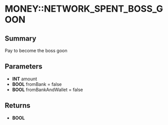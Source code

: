 # MONEY::NETWORK_SPENT_BOSS_GOON

## Summary
Pay to become the boss goon

## Parameters
* **INT** amount
* **BOOL** fromBank = false
* **BOOL** fromBankAndWallet = false

## Returns
* **BOOL**